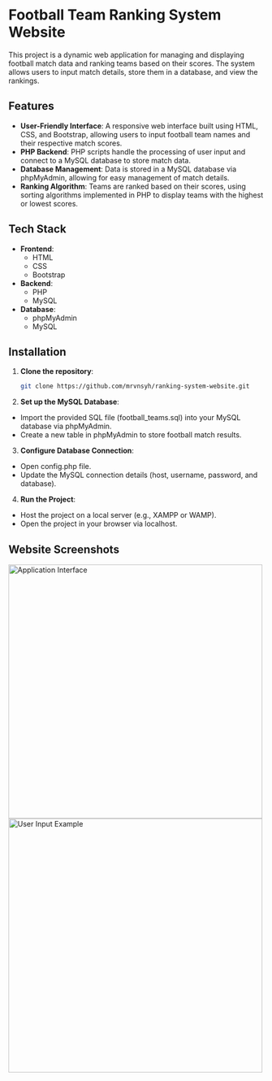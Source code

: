 # Football Team Ranking System Website

This project is a dynamic web application for managing and displaying football match data and ranking teams based on their scores. The system allows users to input match details, store them in a database, and view the rankings. 

## Features
- **User-Friendly Interface**: A responsive web interface built using HTML, CSS, and Bootstrap, allowing users to input football team names and their respective match scores.
- **PHP Backend**: PHP scripts handle the processing of user input and connect to a MySQL database to store match data.
- **Database Management**: Data is stored in a MySQL database via phpMyAdmin, allowing for easy management of match details.
- **Ranking Algorithm**: Teams are ranked based on their scores, using sorting algorithms implemented in PHP to display teams with the highest or lowest scores.

## Tech Stack

- **Frontend**: 
  - HTML
  - CSS
  - Bootstrap
- **Backend**: 
  - PHP
  - MySQL
- **Database**: 
  - phpMyAdmin
  - MySQL

## Installation

1. **Clone the repository**:
   ```bash
   git clone https://github.com/mrvnsyh/ranking-system-website.git
2. **Set up the MySQL Database**:
- Import the provided SQL file (football_teams.sql) into your MySQL database via phpMyAdmin.
- Create a new table in phpMyAdmin to store football match results.
3. **Configure Database Connection**:
- Open config.php file.
- Update the MySQL connection details (host, username, password, and database).
4. **Run the Project**:
- Host the project on a local server (e.g., XAMPP or WAMP).
- Open the project in your browser via localhost.

## Website Screenshots
<img src="https://github.com/user-attachments/assets/9d3db819-148e-4c5c-9b39-8f1681a244d1" alt="Application Interface" width="500"/>
<img src="https://github.com/user-attachments/assets/58455968-832a-4e4c-849d-6ddfa71e9bf8" alt="User Input Example" width="500"/>

